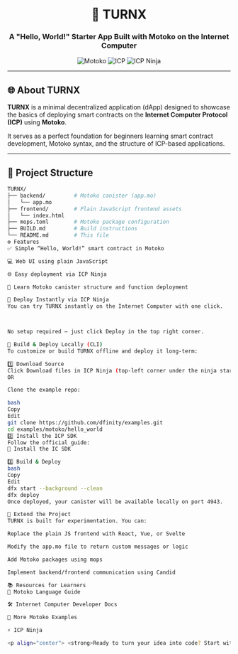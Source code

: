 <h1 align="center">🚀 TURNX</h1>
<h3 align="center">A "Hello, World!" Starter App Built with Motoko on the Internet Computer</h3>

<p align="center">
  <img src="https://img.shields.io/badge/Language-Motoko-orange?style=flat-square" alt="Motoko">
  <img src="https://img.shields.io/badge/Platform-Internet%20Computer-blueviolet?style=flat-square" alt="ICP">
  <img src="https://img.shields.io/badge/Deploy%20with-ICP%20Ninja-green?style=flat-square" alt="ICP Ninja">
</p>

---

## 🌐 About TURNX

**TURNX** is a minimal decentralized application (dApp) designed to showcase the basics of deploying smart contracts on the **Internet Computer Protocol (ICP)** using **Motoko**.

It serves as a perfect foundation for beginners learning smart contract development, Motoko syntax, and the structure of ICP-based applications.

---

## 📁 Project Structure

```bash
TURNX/
├── backend/         # Motoko canister (app.mo)
│   └── app.mo
├── frontend/        # Plain JavaScript frontend assets
│   └── index.html
├── mops.toml        # Motoko package configuration
├── BUILD.md         # Build instructions
└── README.md        # This file
⚙️ Features
✅ Simple “Hello, World!” smart contract in Motoko

💻 Web UI using plain JavaScript

🌐 Easy deployment via ICP Ninja

🧠 Learn Motoko canister structure and function deployment

🚀 Deploy Instantly via ICP Ninja
You can try TURNX instantly on the Internet Computer with one click.



No setup required — just click Deploy in the top right corner.

🧰 Build & Deploy Locally (CLI)
To customize or build TURNX offline and deploy it long-term:

1️⃣ Download Source
Click Download files in ICP Ninja (top-left corner under the ninja star)
OR

Clone the example repo:

bash
Copy
Edit
git clone https://github.com/dfinity/examples.git
cd examples/motoko/hello_world
2️⃣ Install the ICP SDK
Follow the official guide:
📘 Install the IC SDK

3️⃣ Build & Deploy
bash
Copy
Edit
dfx start --background --clean
dfx deploy
Once deployed, your canister will be available locally on port 4943.

🧠 Extend the Project
TURNX is built for experimentation. You can:

Replace the plain JS frontend with React, Vue, or Svelte

Modify the app.mo file to return custom messages or logic

Add Motoko packages using mops

Implement backend/frontend communication using Candid

📚 Resources for Learners
📘 Motoko Language Guide

🛠 Internet Computer Developer Docs

🧪 More Motoko Examples

⚡ ICP Ninja

<p align="center"> <strong>Ready to turn your idea into code? Start with TURNX. 🌟</strong> </p> ```